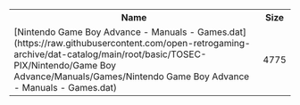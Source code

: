 <table>
<tr><th>Name</th><th>Size</th></tr>
<tr><td>[Nintendo Game Boy Advance - Manuals - Games.dat](https://raw.githubusercontent.com/open-retrogaming-archive/dat-catalog/main/root/basic/TOSEC-PIX/Nintendo/Game Boy Advance/Manuals/Games/Nintendo Game Boy Advance - Manuals - Games.dat)</td><td>4775</td></tr>
</table>
